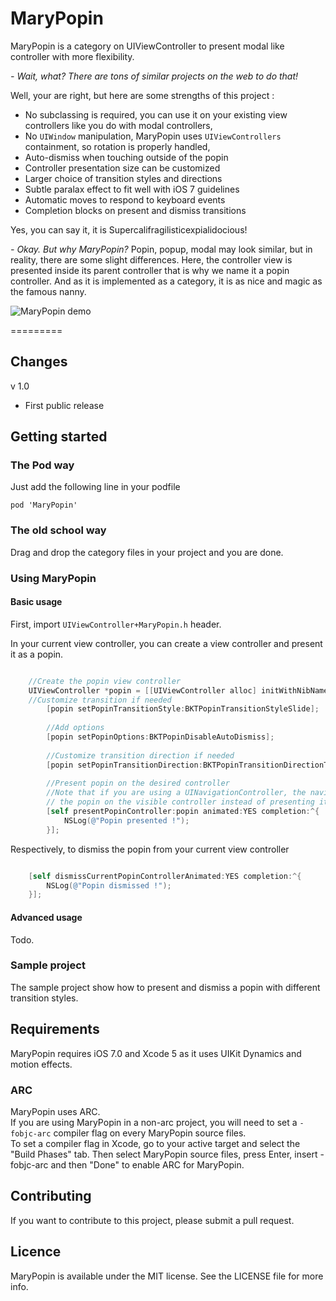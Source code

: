 MaryPopin
=========

MaryPopin is a category on UIViewController to present modal like controller with more flexibility.

*- Wait, what? There are tons of similar projects on the web to do that!*

Well, your are right, but here are some strengths of this project :

* No subclassing is required, you can use it on your existing view controllers like you do with modal controllers,
* No `UIWindow` manipulation, MaryPopin uses `UIViewControllers` containment, so rotation is properly handled,
* Auto-dismiss when touching outside of the popin
* Controller presentation size can be customized
* Larger choice of transition styles and directions
* Subtle paralax effect to fit well with iOS 7 guidelines
* Automatic moves to respond to keyboard events
* Completion blocks on present and dismiss transitions

Yes, you can say it, it is Supercalifragilisticexpialidocious!

*- Okay. But why MaryPopin?*
Popin, popup, modal may look similar, but in reality, there are some slight differences. Here, the controller view is presented inside its parent controller 
that is why we name it a popin controller. And as it is implemented as a category, it is as nice and magic as the famous nanny.

![MaryPopin demo](https://github.com/Backelite/MaryPopin/raw/master/MaryPopin.gif "Sample project animation")

=========

## Changes

v 1.0

* First public release

## Getting started
### The Pod way
Just add the following line in your podfile

	pod 'MaryPopin'

### The old school way
Drag and drop the category files in your project and you are done.

### Using MaryPopin

#### Basic usage

First, import `UIViewController+MaryPopin.h` header.

In your current view controller, you can create a view controller and present it as a popin.

```Objective-C

	//Create the popin view controller
	UIViewController *popin = [[UIViewController alloc] initWithNibName:@"NibName" bundle:@"Bundle"];
	//Customize transition if needed
	    [popin setPopinTransitionStyle:BKTPopinTransitionStyleSlide];
	    
		//Add options
		[popin setPopinOptions:BKTPopinDisableAutoDismiss];
		
		//Customize transition direction if needed
	    [popin setPopinTransitionDirection:BKTPopinTransitionDirectionTop];
		
		//Present popin on the desired controller
		//Note that if you are using a UINavigationController, the navigation bar will be active if you present
		// the popin on the visible controller instead of presenting it on the navigation controller
	    [self presentPopinController:popin animated:YES completion:^{
	        NSLog(@"Popin presented !");
	    }];
```

Respectively, to dismiss the popin from your current view controller

```Objective-C

	[self dismissCurrentPopinControllerAnimated:YES completion:^{
        NSLog(@"Popin dismissed !");
    }];
```
#### Advanced usage
Todo.

### Sample project
The sample project show how to present and dismiss a popin with different transition styles.

## <a name="requirements"></a> Requirements
MaryPopin requires iOS 7.0 and Xcode 5 as it uses UIKit Dynamics and motion effects.

### ARC
MaryPopin uses ARC.  
If you are using MaryPopin in a non-arc project, you will need to set a `-fobjc-arc` compiler flag on every MaryPopin source files.  
To set a compiler flag in Xcode, go to your active target and select the "Build Phases" tab. Then select MaryPopin source files, press Enter, insert -fobjc-arc and then "Done" to enable ARC for MaryPopin.

## Contributing
If you want to contribute to this project, please submit a pull request. 

## Licence
MaryPopin is available under the MIT license. See the LICENSE file for more info.
